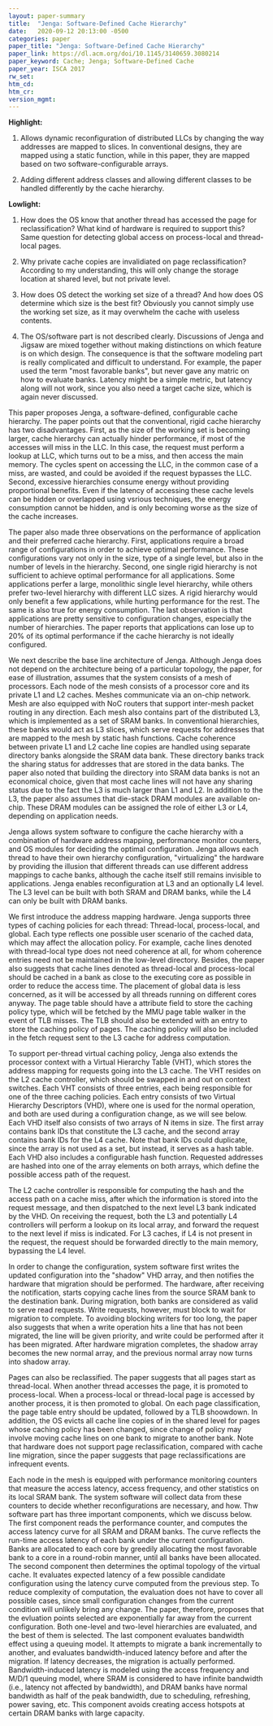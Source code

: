 ```yaml
---
layout: paper-summary
title:  "Jenga: Software-Defined Cache Hierarchy"
date:   2020-09-12 20:13:00 -0500
categories: paper
paper_title: "Jenga: Software-Defined Cache Hierarchy"
paper_link: https://dl.acm.org/doi/10.1145/3140659.3080214
paper_keyword: Cache; Jenga; Software-Defined Cache
paper_year: ISCA 2017
rw_set:
htm_cd:
htm_cr:
version_mgmt:
---
```


**Highlight:**

1. Allows dynamic reconfiguration of distributed LLCs by changing the way addresses are mapped to slices. In conventional
   designs, they are mapped using a static function, while in this paper, they are mapped based on two software-configurable
   arrays.

2. Adding different address classes and allowing different classes to be handled differently by the cache hierarchy.

**Lowlight:**

1. How does the OS know that another thread has accessed the page for reclassification? What kind of hardware is required to 
   support this? Same question for detecting global access on process-local and thread-local pages.

2. Why private cache copies are invalidiated on page reclassification? According to my understanding, this will only
   change the storage location at shared level, but not private level. 

3. How does OS detect the working set size of a thread? And how does OS determine which size is the best fit? Obviously
   you cannot simply use the working set size, as it may overwhelm the cache with useless contents.

4. The OS/software part is not described clearly. Discussions of Jenga and Jigsaw are mixed together without making 
   distinctions on which feature is on which design. The consequence is that the software modeling part is really
   complicated and difficult to understand.
   For example, the paper used the term "most favorable banks", but never gave any matric on how to evaluate banks.
   Latency might be a simple metric, but latency along will not work, since you also need a target cache size, which is
   again never discussed.

This paper proposes Jenga, a software-defined, configurable cache hierarchy. The paper points out that the conventional, 
rigid cache hierarchy has two disadvantages. First, as the size of the working set is becoming larger, cache hierarchy
can actually hinder performance, if most of the accesses will miss in the LLC. In this case, the request must perform a 
lookup at LLC, which turns out to be a miss, and then access the main memory. The cycles spent on accessing the LLC, in
the common case of a miss, are wasted, and could be avoided if the request bypasses the LLC. Second, excessive hierarchies
consume energy without providing proportional benefits. Even if the latency of accessing these cache levels can be hidden
or overlapped using vsrious techniques, the energy consumption cannot be hidden, and is only becoming worse as the size
of the cache increases. 

The paper also made three observations on the performance of application and their preferred cache hierarchy. First, 
applications require a broad range of configurations in order to achieve optimal performance. These configurations
vary not only in the size, type of a single level, but also in the number of levels in the hierarchy. 
Second, one single rigid hierarchy is not sufficient to achieve optimal performance for all applications. Some 
applications perfer a large, monolithic single level hierarchy, while others prefer two-level hierarchy with different 
LLC sizes. A rigid hierarchy would only benefit a few applications, while hurting performance for the rest.
The same is also true for energy consumption.
The last observation is that applications are pretty sensitive to configuration changes, especially the number of hierarchies. 
The paper reports that applications can lose up to 20% of its optimal performance if the cache hierarchy is not ideally 
configured. 

We next describe the base line architecture of Jenga. Although Jenga does not depend on the architecture being of a 
particular topology, the paper, for ease of illustration, assumes that the system consists of a mesh of processors. Each
node of the mesh consists of a processor core and its private L1 and L2 caches. Meshes communicate via an on-chip network.
Mesh are also equipped with NoC routers that support inter-mesh packet routing in any direction. 
Each mesh also contains part of the distributed L3, which is implemented as a set of SRAM banks. In conventional hierarchies,
these banks would act as L3 slices, which serve requests for addresses that are mapped to the mesh by static hash functions.
Cache coherence between private L1 and L2 cache line copies are handled using separate directory banks alongside the 
SRAM data bank. These directory banks track the sharing status for addresses that are stored in the data banks. 
The paper also noted that building the directory into SRAM data banks is not an economical choice, given that most cache 
lines will not have any sharing status due to the fact the L3 is much larger than L1 and L2. 
In addition to the L3, the paper also assumes that die-stack DRAM modules are available on-chip. These DRAM modules
can be assigned the role of either L3 or L4, depending on application needs.

Jenga allows system software to configure the cache hierarchy with a combination of hardware address mapping, performance
monitor counters, and OS modules for deciding the optimal configuration. Jenga allows each thread to have their own
hierarchy configuration, "virtualizing" the hardware by providing the illusion that different threads can use 
different address mappings to cache banks, although the cache itself still remains invisible to applications. Jenga 
enables reconfiguration at L3 and an optionally L4 level. The L3 level can be built with both SRAM and DRAM banks, while
the L4 can only be built with DRAM banks.

We first introduce the address mapping hardware. Jenga supports three types of caching policies for each thread: Thread-local,
process-local, and global. Each type reflects one possible user scenario of the cached data, which may affect the allocation
policy. For example, cache lines denoted with thread-local type does not need coherence at all, for whom coherence entries
need not be maintained in the low-level directory. Besides, the paper also suggests that cache lines denoted as thread-local 
and process-local should be cached in a bank as close to the executing core as possible in order to reduce the access time.
The placement of global data is less concerned, as it will be accessed by all threads running on different cores anyway.
The page table should have a attribute field to store the caching policy type, which will be fetched by the MMU page table walker in the event of TLB misses. The TLB should also be extended with an entry to store the caching policy of pages. The caching policy
will also be included in the fetch request sent to the L3 cache for address computation.

To support per-thread virtual caching policy, Jenga also extends the processor context with a Virtual Hierarchy Table 
(VHT), which stores the address mapping for requests going into the L3 cache. The VHT resides on the L2 cache controller,
which should be swapped in and out on context switches. Each VHT consists of three entries, each being responsible for
one of the three caching policies. Each entry consists of two Virtual Hierarchy Descriptors (VHD), where one is used for 
the normal operation, and both are used during a configuration change, as we will see below. 
Each VHD itself also consists of two arrays of N items in size. The first array contains bank IDs that constitute the L3
cache, and the second array contains bank IDs for the L4 cache. Note that bank IDs could duplicate, since the array is
not used as a set, but instead, it serves as a hash table. Each VHD also includes a configurable hash function. Requested
addresses are hashed into one of the array elements on both arrays, which define the possible access path of the request.

The L2 cache controller is responsible for computing the hash and the access path on a cache miss, after which the 
information is stored into the request message, and then dispatched to the next level L3 bank indicated by the VHD.
On receiving the request, both the L3 and potentially L4 controllers will perform a lookup on its local array, and forward
the request to the next level if miss is indicated. For L3 caches, if L4 is not present in the request, the request should
be forwarded directly to the main memory, bypassing the L4 level.

In order to change the configuration, system software first writes the updated configuration into the "shadow" VHD array,
and then notifies the hardware that migration should be performed. The hardware, after receiving the notification, starts
copying cache lines from the source SRAM bank to the destination bank. During migration, both banks are considered as valid
to serve read requests. Write requests, however, must block to wait for migration to complete. To avoiding blocking 
writers for too long, the paper also suggests that when a write operation hits a line that has not been migrated, the
line will be given priority, and write could be performed after it has been migrated.
After hardware migration completes, the shadow array becomes the new normal array, and the previous normal array now turns 
into shadow array.

Pages can also be reclassified. The paper suggests that all pages start as thread-local. When another thread accesses the
page, it is promoted to process-local. When a process-local or thread-local page is accessed by another process, it is then
promoted to global. On each page classification, the page table entry should be updated, followed by a TLB shoowdown.
In addition, the OS evicts all cache line copies of in the shared level for pages whose caching policy has been
changed, since change of policy may involve moving cache lines on one bank to migrate to another bank. Note that hardware
does not support page reclassification, compared with cache line migration, since the paper suggests that page reclassifications
are infrequent events.

Each node in the mesh is equipped with performance monitoring counters that measure the access latency, access frequency,
and other statistics on its local SRAM bank. The system software will collect data from these counters to decide whether
reconfigurations are necessary, and how. 
Thw software part has three important components, which we discuss below.
The first component reads the performance counter, and computes the access latency curve for all SRAM and DRAM banks.
The curve reflects the run-time access latency of each bank under the current configuration.
Banks are allocated to each core by greedily allocating the most favorable bank to a core in a round-robin manner,
until all banks have been allocated.
The second component then determines the optimal topology of the virtual cache. It evaluates expected latency of a few
possible candidate configuration using the latency curve computed from the previous step. To reduce complexity of computation,
the evaluation does not have to cover all possible cases, since small configuration changes from the current condition
will unlikely bring any change. The paper, therefore, proposes that the evluation points selected are exponentially
far away from the current configuration. Both one-level and two-level hierarchies are evaluated, and the best of them is 
selected.
The last component evaluates bandwidth effect using a queuing model. It attempts to migrate a bank incrementally to
another, and evaluates bandwidth-induced latency before and after the migration. If latency decreases, the migration is
actually performed. Bandwidth-induced latency is modeled using the access frequency and M/D/1 queuing model, where SRAM
is considered to have infinite bandwidth (i.e., latency not affected by bandwidth), and DRAM banks have normal bandwidth
as half of the peak bandwidth, due to scheduling, refreshing, power saving, etc. This component avoids creating access 
hotspots at certain DRAM banks with large capacity. 

